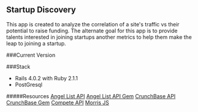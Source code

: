 ## Startup Discovery
This app is created to analyze the correlation of a site's traffic vs their potential to raise funding. The alternate goal for this app is to provide talents interested in joining startups another metrics to help them make the leap to joining a startup.


###Current Version


###Stack
* Rails 4.0.2 with Ruby 2.1.1
* PostGresql

#####Resources
[Angel List API](https://angel.co/api)
[Angel List API Gem](https://github.com/paulsingh/angellist-api)
[CrunchBase API](http://developer.crunchbase.com/)
[CrunchBase Gem](https://github.com/tylercunnion/crunchbase)
[Compete API](https://developer.compete.com)
[Morris JS](http://morrisjs.github.io/morris.js/lines.html)

